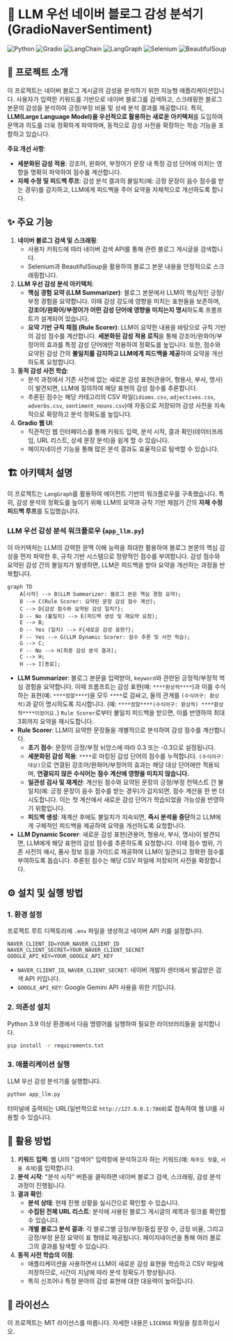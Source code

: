# 🚀 LLM 우선 네이버 블로그 감성 분석기 (GradioNaverSentiment)

![Python](https://img.shields.io/badge/Python-3.9%2B-blue?style=flat-square&logo=python)
![Gradio](https://img.shields.io/badge/Gradio-4.0%2B-orange?style=flat-square&logo=gradio)
![LangChain](https://img.shields.io/badge/LangChain-0.1%2B-green?style=flat-square&logo=langchain)
![LangGraph](https://img.shields.io/badge/LangGraph-0.0%2B-red?style=flat-square&logo=langgraph)
![Selenium](https://img.shields.io/badge/Selenium-4.0%2B-purple?style=flat-square&logo=selenium)
![BeautifulSoup](https://img.shields.io/badge/BeautifulSoup-4.0%2B-lightgrey?style=flat-square&logo=beautifulsoup)

## 🌟 프로젝트 소개

이 프로젝트는 네이버 블로그 게시글의 감성을 분석하기 위한 지능형 애플리케이션입니다. 사용자가 입력한 키워드를 기반으로 네이버 블로그를 검색하고, 스크래핑한 블로그 본문의 감성을 분석하여 긍정/부정 비율 및 상세 분석 결과를 제공합니다. 특히, **LLM(Large Language Model)을 우선적으로 활용하는 새로운 아키텍처**를 도입하여 문맥과 의도를 더욱 정확하게 파악하며, 동적으로 감성 사전을 확장하는 학습 기능을 포함하고 있습니다.

**주요 개선 사항**:
*   **세분화된 감성 적용**: 강조어, 완화어, 부정어가 문장 내 특정 감성 단어에 미치는 영향을 명확히 파악하여 점수를 계산합니다.
*   **자체 수정 및 피드백 루프**: 감성 분석 결과의 불일치(예: 긍정 문장이 음수 점수를 받는 경우)를 감지하고, LLM에게 피드백을 주어 요약을 자체적으로 개선하도록 합니다.

## ✨ 주요 기능

1.  **네이버 블로그 검색 및 스크래핑**:
    *   사용자 키워드에 따라 네이버 검색 API를 통해 관련 블로그 게시글을 검색합니다.
    *   Selenium과 BeautifulSoup을 활용하여 블로그 본문 내용을 안정적으로 스크래핑합니다.
2.  **LLM 우선 감성 분석 아키텍처**:
    *   **핵심 경험 요약 (LLM Summarizer)**: 블로그 본문에서 LLM이 핵심적인 긍정/부정 경험을 요약합니다. 이때 감성 강도에 영향을 미치는 표현들을 보존하며, **강조어/완화어/부정어가 어떤 감성 단어에 영향을 미치는지 명시**하도록 프롬프트가 설계되어 있습니다.
    *   **요약 기반 규칙 채점 (Rule Scorer)**: LLM이 요약한 내용을 바탕으로 규칙 기반의 감성 점수를 계산합니다. **세분화된 감성 적용 로직**을 통해 강조어/완화어/부정어의 효과를 특정 감성 단어에만 적용하여 정확도를 높입니다. 또한, 점수와 요약된 감성 간의 **불일치를 감지하고 LLM에게 피드백을 제공**하여 요약을 개선하도록 요청합니다.
3.  **동적 감성 사전 학습**:
    *   분석 과정에서 기존 사전에 없는 새로운 감성 표현(관용어, 형용사, 부사, 명사)이 발견되면, LLM에 질의하여 해당 표현의 감성 점수를 추론합니다.
    *   추론된 점수는 해당 카테고리의 CSV 파일(`idioms.csv`, `adjectives.csv`, `adverbs.csv`, `sentiment_nouns.csv`)에 자동으로 저장되어 감성 사전을 지속적으로 확장하고 분석 정확도를 높입니다.
4.  **Gradio 웹 UI**:
    *   직관적인 웹 인터페이스를 통해 키워드 입력, 분석 시작, 결과 확인(데이터프레임, URL 리스트, 상세 문장 분석)을 쉽게 할 수 있습니다.
    *   페이지네이션 기능을 통해 많은 분석 결과도 효율적으로 탐색할 수 있습니다.

## 🏗️ 아키텍처 설명

이 프로젝트는 `LangGraph`를 활용하여 에이전트 기반의 워크플로우를 구축했습니다. 특히, 감성 분석의 정확도를 높이기 위해 LLM의 요약과 규칙 기반 채점기 간의 **자체 수정 피드백 루프**를 도입했습니다.

### LLM 우선 감성 분석 워크플로우 (`app_llm.py`)

이 아키텍처는 LLM의 강력한 문맥 이해 능력을 최대한 활용하여 블로그 본문의 핵심 감성을 먼저 파악한 후, 규칙 기반 시스템으로 정량적인 점수를 부여합니다. 감성 점수와 요약된 감성 간의 불일치가 발생하면, LLM은 피드백을 받아 요약을 개선하는 과정을 반복합니다.

```mermaid
graph TD
    A[시작] --> B(LLM Summarizer: 블로그 본문 핵심 경험 요약);
    B --> C(Rule Scorer: 요약된 문장 감성 점수 계산);
    C --> D{감성 점수와 요약된 감성 일치?};
    D -- No (불일치) --> E(피드백 생성 및 재요약 요청);
    E --> B;
    D -- Yes (일치) --> F{새로운 감성 표현?};
    F -- Yes --> G(LLM Dynamic Scorer: 점수 추론 및 사전 학습);
    G --> C;
    F -- No --> H[최종 감성 분석 결과];
    C --> H;
    H --> I[종료];
```

*   **LLM Summarizer**: 블로그 본문을 입력받아, `keyword`와 관련된 긍정적/부정적 핵심 경험을 요약합니다. 이때 프롬프트는 감성 표현(예: `****환상적****`)과 이를 수식하는 표현(예: `****정말****`)을 모두 `****`로 감싸고, 둘의 관계를 `(수식어구: 환상적)`과 같이 명시하도록 지시합니다. (예: `****정말****(수식어구: 환상적) ****환상적****이었어요.`) `Rule Scorer`로부터 불일치 피드백을 받으면, 이를 반영하여 최대 3회까지 요약을 재시도합니다.
*   **Rule Scorer**: LLM이 요약한 문장들을 개별적으로 분석하여 감성 점수를 계산합니다.
    *   **초기 점수**: 문장의 긍정/부정 뉘앙스에 따라 0.3 또는 -0.3으로 설정됩니다.
    *   **세분화된 감성 적용**: `****`로 마킹된 감성 단어의 점수를 누적합니다. `(수식어구: 대상)`으로 연결된 강조어/완화어/부정어의 효과는 해당 대상 단어에만 적용되며, **연결되지 않은 수식어는 점수 계산에 영향을 미치지 않습니다.**
    *   **일관성 검사 및 재계산**: 계산된 점수와 요약된 문장의 긍정/부정 컨텍스트 간 불일치(예: 긍정 문장이 음수 점수를 받는 경우)가 감지되면, 점수 계산을 한 번 더 시도합니다. 이는 첫 계산에서 새로운 감성 단어가 학습되었을 가능성을 반영하기 위함입니다.
    *   **피드백 생성**: 재계산 후에도 불일치가 지속되면, **즉시 분석을 중단**하고 LLM에게 구체적인 피드백을 제공하여 요약을 개선하도록 요청합니다.
*   **LLM Dynamic Scorer**: 새로운 감성 표현(관용어, 형용사, 부사, 명사)이 발견되면, LLM에게 해당 표현의 감성 점수를 추론하도록 요청합니다. 이때 점수 범위, 기존 사전의 예시, 품사 정보 등을 가이드로 제공하여 LLM이 일관되고 정확한 점수를 부여하도록 돕습니다. 추론된 점수는 해당 CSV 파일에 저장되어 사전을 확장합니다.

## ⚙️ 설치 및 실행 방법

### 1. 환경 설정

프로젝트 루트 디렉토리에 `.env` 파일을 생성하고 네이버 API 키를 설정합니다.

```
NAVER_CLIENT_ID=YOUR_NAVER_CLIENT_ID
NAVER_CLIENT_SECRET=YOUR_NAVER_CLIENT_SECRET
GOOGLE_API_KEY=YOUR_GOOGLE_API_KEY
```

*   `NAVER_CLIENT_ID`, `NAVER_CLIENT_SECRET`: 네이버 개발자 센터에서 발급받은 검색 API 키입니다.
*   `GOOGLE_API_KEY`: Google Gemini API 사용을 위한 키입니다.

### 2. 의존성 설치

Python 3.9 이상 환경에서 다음 명령어를 실행하여 필요한 라이브러리들을 설치합니다.

```bash
pip install -r requirements.txt
```

### 3. 애플리케이션 실행

LLM 우선 감성 분석기를 실행합니다.

```bash
python app_llm.py
```

터미널에 출력되는 URL(일반적으로 `http://127.0.0.1:7860`)로 접속하여 웹 UI를 사용할 수 있습니다.

## 🚀 활용 방법

1.  **키워드 입력**: 웹 UI의 "검색어" 입력창에 분석하고자 하는 키워드(예: `제주도 핫플`, `서울 축제`)를 입력합니다.
2.  **분석 시작**: "분석 시작" 버튼을 클릭하면 네이버 블로그 검색, 스크래핑, 감성 분석 과정이 진행됩니다.
3.  **결과 확인**:
    *   **분석 상태**: 현재 진행 상황을 실시간으로 확인할 수 있습니다.
    *   **수집된 전체 URL 리스트**: 분석에 사용된 블로그 게시글의 제목과 링크를 확인할 수 있습니다.
    *   **개별 블로그 분석 결과**: 각 블로그별 긍정/부정/중립 문장 수, 긍정 비율, 그리고 긍정/부정 문장 요약이 표 형태로 제공됩니다. 페이지네이션을 통해 여러 블로그의 결과를 탐색할 수 있습니다.
4.  **동적 사전 학습의 이점**:
    *   애플리케이션을 사용하면서 LLM이 새로운 감성 표현을 학습하고 CSV 파일에 저장하므로, 시간이 지남에 따라 분석 정확도가 향상됩니다.
    *   특히 신조어나 특정 분야의 감성 표현에 대한 대응력이 높아집니다.

## 📝 라이선스

이 프로젝트는 MIT 라이선스를 따릅니다. 자세한 내용은 `LICENSE` 파일을 참조하십시오.
